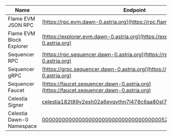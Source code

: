 <!-- markdownlint-disable MD041 -->

| Name | Endpoint |
|---|---|
| Flame EVM JSON RPC | [https://rpc.evm.dawn-0.astria.org](https://rpc.flame.dawn-0.astria.org) |
| Flame EVM Block Explorer | [https://explorer.evm.dawn-0.astria.org](https://explorer.evm.dawn-0.astria.org) |
| Sequencer RPC | [https://rpc.sequencer.dawn-0.astria.org](https://rpc.sequencer.dawn-0.astria.org) |
| Sequencer gRPC | [https://grpc.sequencer.dawn-0.astria.org](https://grpc.sequencer.dawn-0.astria.org) |
| Sequencer Faucet | [https://faucet.sequencer.dawn-0.astria.org](https://faucet.sequencer.dawn-0.astria.org) |
| Celestia Signer | [celestia182t89y2esh02a6eyqvthn7l478c6aa80st70vn](https://mocha-4.celenium.io/address/celestia182t89y2esh02a6eyqvthn7l478c6aa80st70vn?tab=transactions) |
| Celestia Dawn-0 Namespace | [0000000000000000000000000000000000005244668bc95653009208](https://mocha-4.celenium.io/namespace/0000000000000000000000000000000000005244668bc95653009208) |
